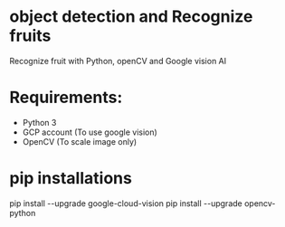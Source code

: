 # object detection and Recognize fruits
Recognize fruit with Python, openCV and Google vision AI


# Requirements:
- Python 3
- GCP account (To use google vision)
- OpenCV (To scale image only)

# pip installations
pip install --upgrade google-cloud-vision
pip install --upgrade opencv-python

